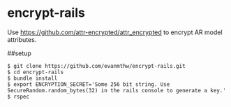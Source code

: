 # encrypt-rails
Use https://github.com/attr-encrypted/attr_encrypted to encrypt AR model attributes.

##setup
```
$ git clone https://github.com/evanmthw/encrypt-rails.git
$ cd encrypt-rails
$ bundle install
$ export ENCRYPTION_SECRET='Some 256 bit string. Use SecureRandom.random_bytes(32) in the rails console to generate a key.'
$ rspec
```
